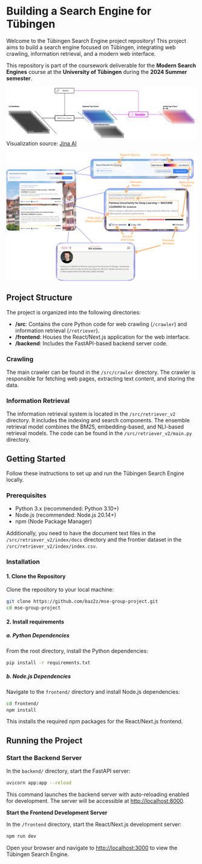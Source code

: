 # Building a Search Engine for Tübingen

Welcome to the Tübingen Search Engine project repository! This project aims to build a search engine focused on
Tübingen, integrating web crawling, information retrieval, and a modern web interface.

This repository is part of the coursework deliverable for the **Modern Search Engines** course at the **University of Tübingen** during the **2024 Summer semester**.

![Pipeline](doc/pipeline.png) 
Visualization source: [Jina AI](https://jina.ai/reranker)

![Pipeline](doc/serp_ui.png) 

## Project Structure

The project is organized into the following directories:

- **/src**: Contains the core Python code for web crawling (`/crawler`) and information retrieval (`/retriever`).
- **/frontend**: Houses the React/Next.js application for the web interface.
- **/backend**: Includes the FastAPI-based backend server code.

### Crawling

The main crawler can be found in the `/src/crawler` directory. The crawler is responsible for fetching web pages,
extracting text content, and storing the data.

### Information Retrieval

The information retrieval system is located in the `/src/retriever_v2` directory. It includes the indexing and search
components. The ensemble retrieval model combines the BM25, embedding-based, and NLI-based retrieval models. The code
can be found in the `/src/retriever_v2/main.py` directory.

## Getting Started

Follow these instructions to set up and run the Tübingen Search Engine locally.

### Prerequisites

- Python 3.x (recommended: Python 3.10+)
- Node.js (recommended: Node.js 20.14+)
- npm (Node Package Manager)

Additionally, you need to have the document text files in the `/src/retriever_v2/index/docs` directory and the
frontier dataset in the `/src/retriever_v2/index/index.csv`.

### Installation

#### 1. Clone the Repository

Clone the repository to your local machine:

```bash
git clone https://github.com/baz2z/mse-group-project.git
cd mse-group-project
```

#### 2. Install requirements

##### a. Python Dependencies

From the root directory, install the Python dependencies:

```bash
pip install -r requirements.txt
```

##### b. Node.js Dependencies

Navigate to the `frontend/` directory and install Node.js dependencies:

```bash
cd frontend/
npm install
```

This installs the required npm packages for the React/Next.js frontend.

## Running the Project

### Start the Backend Server

In the `backend/` directory, start the FastAPI server:

```bash
uvicorn app:app --reload
```

This command launches the backend server with auto-reloading enabled for development. The server will be accessible
at [http://localhost:8000](http://localhost:8000).

**Start the Frontend Development Server**

In the `/frontend` directory, start the React/Next.js development server:

```bash
npm run dev
```

Open your browser and navigate to [http://localhost:3000](http://localhost:3000) to view the Tübingen Search Engine.
